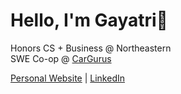 # Hello, I'm Gayatri👋

Honors CS + Business @ Northeastern  
SWE Co-op @ [CarGurus](https://www.cargurus.com/)

[Personal Website](gayatrikondabathini.com) | [LinkedIn](www.linkedin.com/in/gayatri-kondabathini-731b99280)
